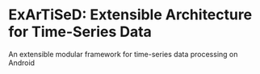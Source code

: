 # ExArTiSeD: Extensible Architecture for Time-Series Data

An extensible modular framework for time-series data processing on Android
